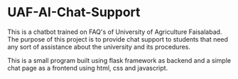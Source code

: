 # UAF-AI-Chat-Support

This is a chatbot trained on FAQ's of University of Agriculture Faisalabad. The purpose of this project is to provide chat support to students that need any sort of assistance about the university and its procedures.

This is a small program built using flask framework as backend and a simple chat page as a frontend using html, css and javascript.